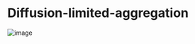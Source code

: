 # Diffusion-limited-aggregation

![image](https://user-images.githubusercontent.com/42943782/143135522-a2b69475-621a-4239-8a74-c98ac183a216.png)
